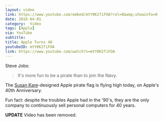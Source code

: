```yaml
---
layout: video
link: https://www.youtube.com/embed/mtY0K2fiFOA?rel=0&amp;showinfo=0
date: 2016-04-01
category:  Video
tags: [Apple]
via: YouTube
subtitle: 
title: Apple Turns 40
youtubeID: mtY0K2fiFOA
link: https://www.youtube.com/watch?v=mtY0K2fiFOA
---
```



Steve Jobs:

  >It's more fun to be a pirate than to join the Navy.
<!-- more -->  
The [Susan Kare][1]-designed Apple pirate flag is flying high today, on Apple's 40th Anniversary.

Fun fact: despite the troubles Apple had in the '90's, they are the only company to continuously sell personal computers for 40 years.

**UPDATE** Video has been removed.


[1]:	http://www.kareprints.com/hand-painted-pirate-flag/